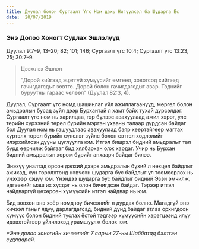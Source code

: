 ```yaml
---
title: Дуулал болон Сургаалт Үгс Ном дахь Нигүүлсэл ба Шударга Ёс
date:  20/07/2019
---
```


### Энэ Долоо Хоногт Судлах Эшлэлүүд
Дуулал 9:7–9, 13–20; 82; 101; 146; Сургаалт үгс 10:4; Сургаалт үгс 13:23, 25; 30:7–9.

> <p>Цээжлэх Эшлэл</p>
> “Дорой хийгээд эцэггүй хүмүүсийг өмгөөл, зовогсод хийгээд гачигдагсдыг зөвтгө. Дорой болон гачигдагсдыг авар. Тэднийг буруутны гараас чөлөөл” (Дуулал 82:3, 4).

Дуулал, Сургаалт үгс номд шашинлаг үйл ажиллагаанууд, мөргөл болон амьдралын бусад зүйл дээр Бурхантай л хамт байх тухай дүрсэлдэг. Сургаалт үгс ном нь харилцаа, гэр бүлээс авахуулаад ажил хэрэг, улс төрийн хүрээний төрөл бүрийн мэргэн ухааны талаар дурдсан байдаг бол Дуулал ном нь гашуудлаас авахуулаад баяр хөөртэйгөөр магтах хүртэлх төрөл бүрийн сүнслэг зүйлс болон сэтгэл хөдлөлийг илэрхийлсэн дууны цуглуулга юм. Итгэл бишрэл бидний амьдралыг тал бүрд өөрчилж байгааг бид хялбархан олж хардаг. Учир нь Бурхан бидний амьдралын хором бүрийг анхаарч байдаг билээ.

Энэхүү уналтад орсон дэлхий дээрх амьдралын бүхий л нөхцөл байдлыг ажихад, хүн төрөлхтөнд нэвчсэн шударга бус байдлыг үл тоомсорлох нь үнэхээр хэцүү юм. Үнэндээ шударга бус байдлыг бидний Эзэн эмчилж, эдгээхийг маш их хүсдэг нь олон бичигдсэн байдаг. Тэрээр итгэл найдваргүй цөхөрсөн хүмүүсийн итгэл найдвар нь юм.

Бид зөвхөн энэ хоёр номд юу бичсэнийг л дурдах болно. Магадгүй энэ хичээл таныг ядуу, дарлагдагсад, бидний дунд байдаг атлаа орхигдсон хүмүүс болон бидний туслах ёстой тэдгээр хүмүүсийн хэрэгцээнд илүү идэвхтэйгээр үйлчлэхэд урамшуулж болох юм.

_*Энэ долоо хоногийн хичээлийг 7 сарын 27-ны Шаббатад бэлтгэн судлаарай._
